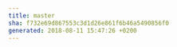 ```yaml
---
title: master
sha: f732e69d867553c3d1d26e861f6b46a5490856f0
generated: 2018-08-11 15:47:26 +0200
---
```

